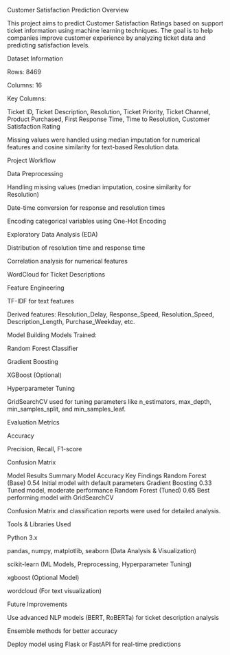 Customer Satisfaction Prediction
Overview

This project aims to predict Customer Satisfaction Ratings based on support ticket information using machine learning techniques. The goal is to help companies improve customer experience by analyzing ticket data and predicting satisfaction levels.

Dataset Information

Rows: 8469

Columns: 16

Key Columns:

Ticket ID, Ticket Description, Resolution, Ticket Priority, Ticket Channel, Product Purchased, First Response Time, Time to Resolution, Customer Satisfaction Rating

Missing values were handled using median imputation for numerical features and cosine similarity for text-based Resolution data.

Project Workflow

Data Preprocessing

Handling missing values (median imputation, cosine similarity for Resolution)

Date-time conversion for response and resolution times

Encoding categorical variables using One-Hot Encoding

Exploratory Data Analysis (EDA)

Distribution of resolution time and response time

Correlation analysis for numerical features

WordCloud for Ticket Descriptions

Feature Engineering

TF-IDF for text features

Derived features: Resolution_Delay, Response_Speed, Resolution_Speed, Description_Length, Purchase_Weekday, etc.

Model Building
Models Trained:

Random Forest Classifier

Gradient Boosting

XGBoost (Optional)

Hyperparameter Tuning

GridSearchCV used for tuning parameters like n_estimators, max_depth, min_samples_split, and min_samples_leaf.

Evaluation Metrics

Accuracy

Precision, Recall, F1-score

Confusion Matrix

Model Results Summary
Model	Accuracy	Key Findings
Random Forest (Base)	0.54	Initial model with default parameters
Gradient Boosting	0.33	Tuned model, moderate performance
Random Forest (Tuned)	0.65	Best performing model with GridSearchCV

Confusion Matrix and classification reports were used for detailed analysis.

Tools & Libraries Used

Python 3.x

pandas, numpy, matplotlib, seaborn (Data Analysis & Visualization)

scikit-learn (ML Models, Preprocessing, Hyperparameter Tuning)

xgboost (Optional Model)

wordcloud (For text visualization)

Future Improvements

Use advanced NLP models (BERT, RoBERTa) for ticket description analysis

Ensemble methods for better accuracy

Deploy model using Flask or FastAPI for real-time predictions
